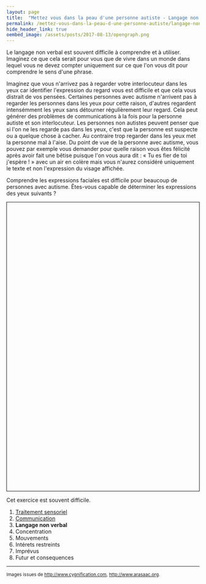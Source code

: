 ```yaml
---
layout: page
title:  "Mettez vous dans la peau d'une personne autiste - Langage non verbal"
permalink: /mettez-vous-dans-la-peau-d-une-personne-autiste/langage-non-verbal
hide_header_link: true
oembed_image: /assets/posts/2017-08-13/opengraph.png
---
```


Le langage non verbal est souvent difficile à comprendre et à utiliser.
Imaginez ce que cela serait pour vous que de vivre dans un monde dans lequel vous ne devez compter uniquement sur ce que l'on vous dit pour comprendre le sens d'une phrase.

Imaginez que vous n'arrivez pas à regarder votre interlocuteur dans les yeux car identifier l'expression du regard vous est difficile et que cela vous distrait de vos pensées.
Certaines personnes avec autisme n'arrivent pas à regarder les personnes dans les yeux pour cette raison, d'autres regardent intensémment les yeux sans détourner régulièrement leur regard. 
Cela peut générer des problèmes de communications à la fois pour la personne autiste et son interlocuteur.
Les personnes non autistes peuvent penser que si l'on ne les regarde pas dans les yeux, c'est que la personne est suspecte ou a quelque chose à cacher.
Au contraire trop regarder dans les yeux met la personne mal à l'aise.
Du point de vue de la personne avec autisme,
 vous pouvez par exemple vous demander pour quelle raison vous êtes félicité après avoir fait une bêtise puisque l'on vous aura dit&nbsp;: «&nbsp;Tu es fier de toi j'espère !&nbsp;» avec un air en colère mais vous n'aurez considéré
uniquement le texte et non l'expression du visage affichée.

Comprendre les expressions faciales est difficile pour beaucoup de personnes avec autisme.
Êtes-vous capable de déterminer les expressions des yeux suivants&nbsp;?
<!-- test des visages -->
<canvas id="game_eyes" width="700" height="1050" style="border: 1px solid black; margin: 0 auto 0 auto; display: block;"></canvas>

Cet exercice est souvent difficile.


<div class="highlight">
<ol>
 <li><a href="/mettez-vous-dans-la-peau-d-une-personne-autiste/traitement-sensoriel">Traitement sensoriel</a></li>
 <li><a href="/mettez-vous-dans-la-peau-d-une-personne-autiste/communication">Communication</a></li>
 <li><strong>Langage non verbal</strong></li>
 <li>Concentration</li>
 <li>Mouvements</li>
 <li>Intérets restreints</li>
 <li>Imprévus</li>
 <li>Futur et consequences</li>
</ol>
</div>




---
<small>Images issues de <a href="http://www.cygnification.com/" rel="nofollow">http://www.cygnification.com</a>, <a href="http://www.arasaac.org/" rel="nofollow">http://www.arasaac.org</a>.</small>

<script type="text/javascript">
  function eyes() {
    var canvas = document.getElementById('game_eyes');
    var ctx = canvas.getContext('2d');
    var refresh = 2000;
    var step = 150+25;
    var mouse = {'x': undefined, 'y': undefined};
    var cursor = 'default';
    var questions = [
      {'img': function(){var i = new Image(); i.src='/assets/pages/mettez-vous-dans-la-peau-d-une-personne-autiste/eyes/q1.jpg'; return i;}(), 'a': 0, 'p': ['Espiègle', 'Réconfortant', 'Irrité', 'Lassé'], 'o': 'none', c: 'none' },
      {'img': function(){var i = new Image(); i.src='/assets/pages/mettez-vous-dans-la-peau-d-une-personne-autiste/eyes/q2.jpg'; return i;}(), 'a': 3, 'p': ['Terrifié', 'Arrogant', 'Agacé', 'Boulversé'], 'o': 'none', c: 'none' },
      {'img': function(){var i = new Image(); i.src='/assets/pages/mettez-vous-dans-la-peau-d-une-personne-autiste/eyes/q3.jpg'; return i;}(), 'a': 2, 'p': ['Jovial', 'Troublé', 'Désireux', 'Confiant'], 'o': 'none', c: 'none' },
      {'img': function(){var i = new Image(); i.src='/assets/pages/mettez-vous-dans-la-peau-d-une-personne-autiste/eyes/q4.jpg'; return i;}(), 'a': 1, 'p': ['Jovial', 'Insistant', 'Amusé', 'Détendu'], 'o': 'none', c: 'none' },
      {'img': function(){var i = new Image(); i.src='/assets/pages/mettez-vous-dans-la-peau-d-une-personne-autiste/eyes/q5.jpg'; return i;}(), 'a': 2, 'p': ['Irrité', 'Sarcastique', 'Préoccupé', 'Accueillant'], 'o': 'none', c: 'none' },
      {'img': function(){var i = new Image(); i.src='/assets/pages/mettez-vous-dans-la-peau-d-une-personne-autiste/eyes/q6.jpg'; return i;}(), 'a': 1, 'p': ['Hagard', 'Rêveur', 'Impatient', 'Alarmé'], 'o': 'none', c: 'none' },
      {'img': function(){var i = new Image(); i.src='/assets/pages/mettez-vous-dans-la-peau-d-une-personne-autiste/eyes/q7.jpg'; return i;}(), 'a': 2, 'p': ['Remord', 'Accueillant', 'Mal à l\'aise', 'Découragé'], 'o': 'none', c: 'none' },
      {'img': function(){var i = new Image(); i.src='/assets/pages/mettez-vous-dans-la-peau-d-une-personne-autiste/eyes/q8.jpg'; return i;}(), 'a': 0, 'p': ['Découragé', 'Soulagé', 'Timide', 'Excité'], 'o': 'none', c: 'none' },
      {'img': function(){var i = new Image(); i.src='/assets/pages/mettez-vous-dans-la-peau-d-une-personne-autiste/eyes/q9.jpg'; return i;}(), 'a': 3, 'p': ['Agacé', 'Hostile', 'Horrifié', 'Préoccupé'], 'o': 'none', c: 'none' },
      {'img': function(){var i = new Image(); i.src='/assets/pages/mettez-vous-dans-la-peau-d-une-personne-autiste/eyes/q10.jpg'; return i;}(), 'a': 0, 'p': ['Prudent', 'Insistant', 'Lassé', 'Hagard'], 'o': 'none', c: 'none' },
      {'img': function(){var i = new Image(); i.src='/assets/pages/mettez-vous-dans-la-peau-d-une-personne-autiste/eyes/q11.jpg'; return i;}(), 'a': 2, 'p': ['Terrifié', 'Amusé', 'Remord', 'Charmeur'], 'o': 'none', c: 'none' },
      {'img': function(){var i = new Image(); i.src='/assets/pages/mettez-vous-dans-la-peau-d-une-personne-autiste/eyes/q12.jpg'; return i;}(), 'a': 2, 'p': ['Indifférent', 'Embarrassé', 'Sceptique', 'Découragé'], 'o': 'none', c: 'none' },
      {'img': function(){var i = new Image(); i.src='/assets/pages/mettez-vous-dans-la-peau-d-une-personne-autiste/eyes/q13.jpg'; return i;}(), 'a': 1, 'p': ['Décidé', 'Prudent', 'Menaçant', 'Timide'], 'o': 'none', c: 'none' },
      {'img': function(){var i = new Image(); i.src='/assets/pages/mettez-vous-dans-la-peau-d-une-personne-autiste/eyes/q14.jpg'; return i;}(), 'a': 3, 'p': ['Irrité', 'Désappointé', 'Déprimé', 'Accusateur'], 'o': 'none', c: 'none' },
      {'img': function(){var i = new Image(); i.src='/assets/pages/mettez-vous-dans-la-peau-d-une-personne-autiste/eyes/q15.jpg'; return i;}(), 'a': 0, 'p': ['Contemplatif', 'Troublé', 'Encourageant', 'Amusé'], 'o': 'none', c: 'none' },
      {'img': function(){var i = new Image(); i.src='/assets/pages/mettez-vous-dans-la-peau-d-une-personne-autiste/eyes/q16.jpg'; return i;}(), 'a': 1, 'p': ['Irrité', 'Réfléchi', 'Encourageant', 'Amusé'], 'o': 'none', c: 'none' },
      {'img': function(){var i = new Image(); i.src='/assets/pages/mettez-vous-dans-la-peau-d-une-personne-autiste/eyes/q17.jpg'; return i;}(), 'a': 0, 'p': ['Doutant', 'Affectueux', 'Espiègle', 'Hagard'], 'o': 'none', c: 'none' },
      {'img': function(){var i = new Image(); i.src='/assets/pages/mettez-vous-dans-la-peau-d-une-personne-autiste/eyes/q18.jpg'; return i;}(), 'a': 0, 'p': ['Décidé', 'Amusé', 'Hagard', 'Lassé'], 'o': 'none', c: 'none' },
      {'img': function(){var i = new Image(); i.src='/assets/pages/mettez-vous-dans-la-peau-d-une-personne-autiste/eyes/q19.jpg'; return i;}(), 'a': 3, 'p': ['Arrogant', 'Reconnaissant', 'Sarcastique', 'Séducteur'], 'o': 'none', c: 'none' },
      {'img': function(){var i = new Image(); i.src='/assets/pages/mettez-vous-dans-la-peau-d-une-personne-autiste/eyes/q20.jpg'; return i;}(), 'a': 1, 'p': ['Dominant', 'Accueillant', 'Coupable', 'Horrifié'], 'o': 'none', c: 'none' },
    ]
    shuffle_questions();

    var status = {'status': 'pause', 'interval': undefined};

    this.play = function() {
      if ( 'play' == status['status'])
        return;
      canvas.onmousemove = move;
      canvas.onclick = click;
      status['interval'] = setInterval(function() {
        draw();
      }, refresh);
      status['status'] = 'play';
    }
    this.pause = function() {
      if ( 'pause' == status['status'])
        return;
      canvas.onmousemove = function(e) {}
      canvas.onclick = function(e) {}
      clearInterval(status['interval']);
      status['status'] = 'pause';
    }
    this.canvas = function() {
      return canvas;
    }

    function shuffle(a) {
      var j, x, i;
      for (i = a.length; i; i--) {
          j = Math.floor(Math.random() * i);
          x = a[i - 1];
          a[i - 1] = a[j];
          a[j] = x;
      }
    }
    function shuffle_questions() {
      shuffle(questions);
      questions = questions.slice(0, 6);
      for (i = 0; i < questions.length ; i++) {
        var p = questions[i]['p'].slice();
        var t = [0, 1, 2, 3];
        shuffle(t);
        questions[i]['a'] = t[questions[i]['a']];
        for (var j = 0 ; j < t.length ; j++) {
          questions[i]['p'][j] = p[t[j]];
        }
      }
    }
    function draw() {
      ctx.clearRect(0, 0, canvas.width, canvas.height);
      ctx.fillStyle = "#e6c9b6";
      ctx.fillRect(0, 0, canvas.width, canvas.height);
      y = 0;
      for (var i = 0 ; i < questions.length; i++ ) {
        var img = questions[i]['img'];
        ctx.drawImage(img, (canvas.width/2) - (img.width / 2), y+10 );

        for (var j = 0 ; j < 4 ; j++ ) {
          if ( 'none' != questions[i]['c']) {
            if ( j == questions[i]['a'] ) {
              ctx.fillStyle = "#639f6b";
              ctx.fillRect((j*canvas.width/4) + 5, y+110, ((canvas.width/4))-10,50);
            } else if ( j == questions[i]['c'] && j != questions[i]['a']) {
              ctx.fillStyle = "#cc2936";
              ctx.fillRect((j*canvas.width/4) + 5, y+110, ((canvas.width/4))-10,50);
            }
            ctx.beginPath();
            ctx.rect((j*canvas.width/4) + 5, y+110, ((canvas.width/4))-10,50);
            ctx.stroke();
          } else {
            if ( j == questions[i]['o'] ) {
              ctx.fillStyle = "#8bd7f1";
              ctx.fillRect((j*canvas.width/4) + 5, y+110, ((canvas.width/4))-10,50);
            }
            ctx.beginPath();
            ctx.rect((j*canvas.width/4) + 5, y+110, ((canvas.width/4))-10,50);
            ctx.stroke();
          }
          ctx.font = "20px Arial";
          ctx.textAlign = "center";
          ctx.fillStyle = "#111";
          ctx.fillText(questions[i]['p'][j], ((j+1)*canvas.width/4) - canvas.width/8,y+110+30);
        }
        y += step;
      }
      canvas.style.cursor = cursor;
      return;
    }
    function click(e) {
      for (var i = 0 ; i < questions.length ; i++ ) {
        if ('none' != questions[i]['o'] && 'none' == questions[i]['c']) {
          questions[i]['c'] = questions[i]['o'];
          break;
        }
      }
      draw();
    }
    function move(e) {
      var r = canvas.getBoundingClientRect();
      mouse['x']=parseInt(e.clientX) - r.left;
      mouse['y']=parseInt(e.clientY) - r.top;
      y = 0;
      cursor = 'default';
      for (var i = 0 ; i < questions.length ; i++ ) {
        questions[i]['o'] = 'none';
        for (var j = 0; j < 4 ; j++) {
          if (
            ( mouse['x'] > (j*canvas.width/4) + 5 ) &&
            ( mouse['x'] < ((j*canvas.width/4) + 5) + ((canvas.width/4)-10)) &&
            ( mouse['y'] > y+110) &&
            ( mouse['y'] < y+110+50) && 
            ( questions[i]['c'] == 'none')
          ) {
            cursor = 'pointer';
            questions[i]['o'] = j;
            break;
          }
        }
        y += step;
      }
      draw();
    }
  }

  function isScrolledIntoView(el) {
    var elemTop = el.getBoundingClientRect().top;
    var elemBottom = el.getBoundingClientRect().bottom;

    var isVisible = ((elemTop >= 0) && (elemTop <= window.innerHeight)) || ((elemBottom >= 0) && (elemBottom <= window.innerHeight)) || ((elemTop < 0) && (elemBottom > window.innerHeight));
    return isVisible;
  }

  document.body.onload = function() {
    var canvas = [new eyes()];
    function load_visible() {
      for (var i = 0; i < canvas.length ; i++) {
        if (isScrolledIntoView(canvas[i].canvas())) {
          canvas[i].play();
        } else {
          canvas[i].pause();
        }
      }
    }
    document.body.onscroll = load_visible;
    document.body.onresize = load_visible;
    load_visible();
  }

</script>
